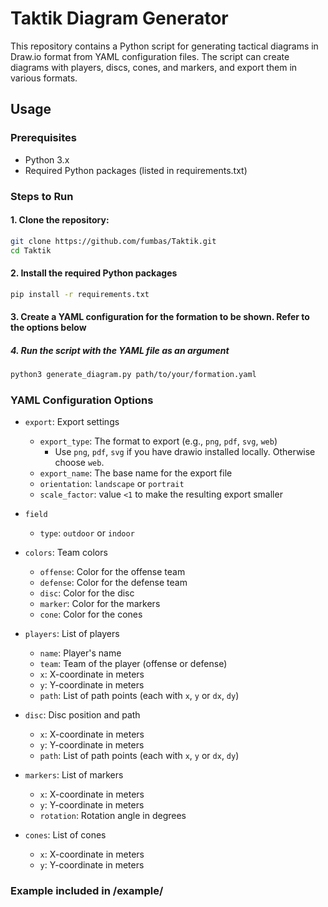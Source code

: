 # Taktik Diagram Generator

This repository contains a Python script for generating tactical diagrams in Draw.io format from YAML configuration files. The script can create diagrams with players, discs, cones, and markers, and export them in various formats.
## Usage
### Prerequisites
- Python 3.x
- Required Python packages (listed in requirements.txt)

### Steps to Run

#### 1. Clone the repository:
```sh
git clone https://github.com/fumbas/Taktik.git
cd Taktik
```

#### 2. Install the required Python packages
```sh
pip install -r requirements.txt
```

#### 3. Create a YAML configuration for the formation to be shown. Refer to the options below

##### 4. Run the script with the YAML file as an argument
```sh
python3 generate_diagram.py path/to/your/formation.yaml
```

### YAML Configuration Options
- `export`: Export settings
  - `export_type`: The format to export (e.g., `png`, `pdf`, `svg`, `web`)
    - Use `png`, `pdf`, `svg` if you have drawio installed locally. Otherwise choose `web`.
  - `export_name`: The base name for the export file
  - `orientation`: `landscape` or `portrait`
  - `scale_factor`: value `<1` to make the resulting export smaller

- `field`
  - `type`: `outdoor` or `indoor`

- `colors`: Team colors
  - `offense`: Color for the offense team
  - `defense`: Color for the defense team
  - `disc`: Color for the disc
  - `marker`: Color for the markers
  - `cone`: Color for the cones

- `players`: List of players
  - `name`: Player's name
  - `team`: Team of the player (offense or defense)
  - `x`: X-coordinate in meters
  - `y`: Y-coordinate in meters
  - `path`: List of path points (each with `x`, `y` or `dx`, `dy`)

- `disc`: Disc position and path
  - `x`: X-coordinate in meters
  - `y`: Y-coordinate in meters
  - `path`: List of path points (each with `x`, `y` or `dx`, `dy`)

- `markers`: List of markers
  - `x`: X-coordinate in meters
  - `y`: Y-coordinate in meters
  - `rotation`: Rotation angle in degrees

- `cones`: List of cones
  - `x`: X-coordinate in meters
  - `y`: Y-coordinate in meters

### Example included in /example/

